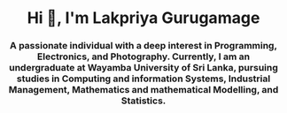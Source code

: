 <h1 align="center">Hi 👋, I'm Lakpriya Gurugamage</h1>
<h3 align="center">A passionate individual with a deep interest in Programming, Electronics, and Photography. Currently, I am an undergraduate at Wayamba University of Sri Lanka, pursuing studies in Computing and information Systems, Industrial Management, Mathematics and mathematical Modelling, and Statistics.</h3>
